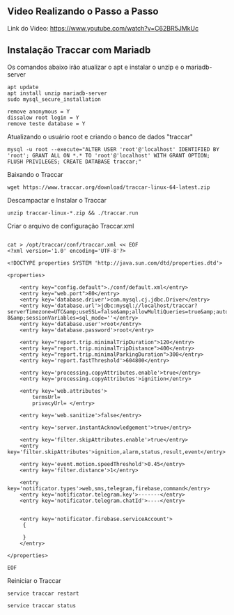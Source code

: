 ## Video Realizando o Passo a Passo
Link do Video: https://www.youtube.com/watch?v=C62BR5JMkUc


## Instalação Traccar com Mariadb

Os comandos abaixo irão atualizar o apt e instalar o unzip e o mariadb-server
```
apt update
apt install unzip mariadb-server
sudo mysql_secure_installation
```
```
remove anonymous = Y
dissalow root login = Y
remove teste database = Y
```
Atualizando o usuário root e criando o banco de dados "traccar"
```
mysql -u root --execute="ALTER USER 'root'@'localhost' IDENTIFIED BY 'root'; GRANT ALL ON *.* TO 'root'@'localhost' WITH GRANT OPTION; FLUSH PRIVILEGES; CREATE DATABASE traccar;"
```

Baixando o Traccar
```
wget https://www.traccar.org/download/traccar-linux-64-latest.zip
```

Descampactar e Instalar o Traccar
```
unzip traccar-linux-*.zip && ./traccar.run
```


Criar o arquivo de configuração Traccar.xml
```

cat > /opt/traccar/conf/traccar.xml << EOF
<?xml version='1.0' encoding='UTF-8'?>

<!DOCTYPE properties SYSTEM 'http://java.sun.com/dtd/properties.dtd'>

<properties>

    <entry key="config.default">./conf/default.xml</entry>
    <entry key="web.port">80</entry>
    <entry key='database.driver'>com.mysql.cj.jdbc.Driver</entry>
    <entry key='database.url'>jdbc:mysql://localhost/traccar?serverTimezone=UTC&amp;useSSL=false&amp;allowMultiQueries=true&amp;autoReconnect=true&amp;useUnicode=yes&amp;characterEncoding=UTF-8&amp;sessionVariables=sql_mode=''</entry>
    <entry key='database.user'>root</entry>
    <entry key='database.password'>root</entry>

    <entry key="report.trip.minimalTripDuration">120</entry>
    <entry key="report.trip.minimalTripDistance">400</entry>
    <entry key="report.trip.minimalParkingDuration">300</entry>
    <entry key='report.fastThreshold'>604800</entry>

    <entry key='processing.copyAttributes.enable'>true</entry>
    <entry key='processing.copyAttributes'>ignition</entry>

    <entry key='web.attributes'>
    	termsUrl=
    	privacyUrl= </entry>

    <entry key='web.sanitize'>false</entry>
	
    <entry key='server.instantAcknowledgement'>true</entry>

    <entry key='filter.skipAttributes.enable'>true</entry>
    <entry key='filter.skipAttributes'>ignition,alarm,status,result,event</entry>

    <entry key='event.motion.speedThreshold'>0.45</entry>
    <entry key='filter.distance'>1</entry>

    <entry key='notificator.types'>web,sms,telegram,firebase,command</entry>
    <entry key='notificator.telegram.key'>-------</entry>
    <entry key='notificator.telegram.chatId'>----</entry>


    <entry key='notificator.firebase.serviceAccount'>
     {

     }
    </entry>

</properties>

EOF

```

Reiniciar o Traccar
```
service traccar restart
```
```
service traccar status
```
